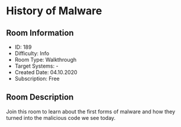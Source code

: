 ﻿# History of Malware

## Room Information
- ID: 189
- Difficulty: Info
- Room Type: Walkthrough
- Target Systems: -
- Created Date: 04.10.2020
- Subscription: Free

## Room Description
Join this room to learn about the first forms of malware and how they turned into the malicious code we see today.
